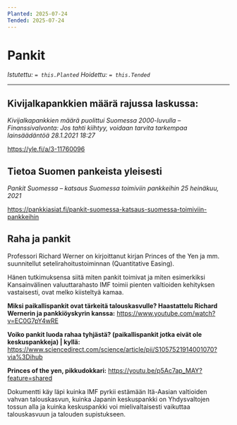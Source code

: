 ```yaml
---
Planted: 2025-07-24
Tended: 2025-07-24
---
```

# Pankit

*Istutettu: `= this.Planted`*
*Hoidettu: `= this.Tended`*

---

## Kivijalkapankkien määrä rajussa laskussa:

*Kivijalkapankkien määrä puolittui Suomessa 2000-luvulla – Finanssivalvonta: Jos tahti kiihtyy, voidaan tarvita tarkempaa lainsäädäntöä*
*28.1.2021 18:27*

https://yle.fi/a/3-11760096

## Tietoa Suomen pankeista yleisesti

*Pankit Suomessa – katsaus Suomessa toimiviin pankkeihin*
*25 heinäkuu, 2021*

https://pankkiasiat.fi/pankit-suomessa-katsaus-suomessa-toimiviin-pankkeihin


## Raha ja pankit

Professori Richard Werner on kirjoittanut kirjan Princes of the Yen ja mm. suunnitellut setelirahoitustoiminnan (Quantitative Easing).

Hänen tutkimuksensa siitä miten pankit toimivat ja miten esimerkiksi Kansainvälinen valuuttarahasto IMF toimii pienten valtioiden kehityksen vastaisesti, ovat melko kiisteltyä kamaa.

**Miksi paikallispankit ovat tärkeitä talouskasvulle? Haastattelu Richard Wernerin ja pankkiöyskyrin kanssa:**
https://www.youtube.com/watch?v=EC0G7pY4wRE

**Voiko pankit luoda rahaa tyhjästä? (paikallispankit jotka eivät ole keskuspankkeja) | kyllä:**
https://www.sciencedirect.com/science/article/pii/S1057521914001070?via%3Dihub

**Princes of the yen, pikkudokkari:**
https://youtu.be/p5Ac7ap_MAY?feature=shared

Dokumentti käy läpi kuinka IMF pyrkii estämään Itä-Aasian valtioiden vahvan talouskasvun, kuinka Japanin keskuspankki on Yhdysvaltojen tossun alla ja kuinka keskuspankki voi mielivaltaisesti vaikuttaa talouskasvuun ja talouden supistukseen.

